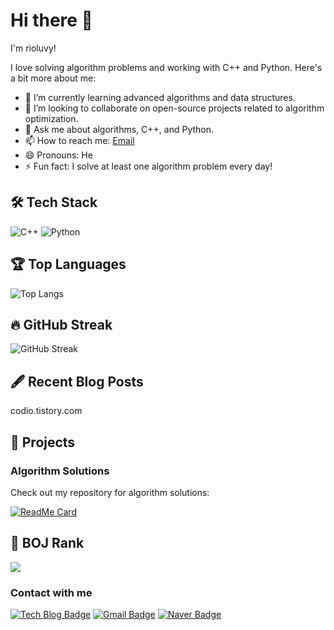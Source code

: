 # Hi there 👋
I'm rioluvy!

I love solving algorithm problems and working with C++ and Python. Here's a bit more about me:

- 🌱 I’m currently learning advanced algorithms and data structures.
- 👯 I’m looking to collaborate on open-source projects related to algorithm optimization.
- 💬 Ask me about algorithms, C++, and Python.
- 📫 How to reach me: [Email](mailto:rioluvy@gmail.com)
- 😄 Pronouns: He
- ⚡ Fun fact: I solve at least one algorithm problem every day!

## 🛠 Tech Stack
![C++](https://img.shields.io/badge/C%2B%2B-%2300599C.svg?style=flat-square&logo=c%2B%2B&logoColor=white)
![Python](https://img.shields.io/badge/Python-%2314354C.svg?style=flat-square&logo=python&logoColor=white)

<!--## 📈 GitHub Stats
![rioluvy's GitHub stats](https://github-readme-stats.vercel.app/api?username=rioluvy&show_icons=true&theme=radical)-->

## 🏆 Top Languages 
![Top Langs](https://github-readme-stats.vercel.app/api/top-langs/?username=rioluvy&layout=compact&theme=radical)

## 🔥 GitHub Streak
![GitHub Streak](https://github-readme-streak-stats.herokuapp.com/?user=rioluvy&theme=radical)

## 🖋 Recent Blog Posts
codio.tistory.com
<!-- BLOG-POST-LIST:START -->
<!-- BLOG-POST-LIST:END -->

<!--## 🏅 Achievements
![Trophies](https://github-profile-trophy.vercel.app/?username=rioluvy&theme=radical)-->

## 🎯 Projects
### Algorithm Solutions
Check out my repository for algorithm solutions:

[![ReadMe Card](https://github-readme-stats.vercel.app/api/pin/?username=rioluvy&repo=baekjoon&theme=radical)](https://github.com/rioluvy/baekjoon)

## 🏅 BOJ Rank
<img src="http://mazassumnida.wtf/api/v2/generate_badge?boj=swyjs"/>

### Contact with me
[![Tech Blog Badge](http://img.shields.io/badge/-Tech%20blog-black?style=flat-square&logo=github&link=https://codio.tistory.com/)](https://codio.tistory.com/)
[![Gmail Badge](https://img.shields.io/badge/Gmail-d14836?style=flat-square&logo=Gmail&logoColor=white&link=mailto:rioluvy@gmail.com)](mailto:rioluvy@gmail.com)
[![Naver Badge](https://img.shields.io/badge/Naver-03C75A?style=flat-square&logo=Naver&logoColor=white&link=mailto:jisung021110@naver.com)](mailto:jisung021110@naver.com)
